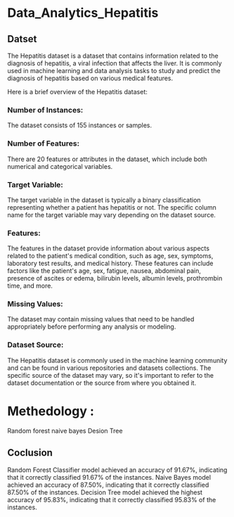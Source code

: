 # Data_Analytics_Hepatitis

## Datset
The Hepatitis dataset is a dataset that contains information related to the diagnosis of hepatitis, a viral infection that affects the liver. It is commonly used in machine learning and data analysis tasks to study and predict the diagnosis of hepatitis based on various medical features.

Here is a brief overview of the Hepatitis dataset:

### Number of Instances:
The dataset consists of 155 instances or samples.

### Number of Features: 
There are 20 features or attributes in the dataset, which include both numerical and categorical variables.

### Target Variable:

The target variable in the dataset is typically a binary classification representing whether a patient has hepatitis or not. The specific column name for the target variable may vary depending on the dataset source.

### Features: 
The features in the dataset provide information about various aspects related to the patient's medical condition, such as age, sex, symptoms, laboratory test results, and medical history. These features can include factors like the patient's age, sex, fatigue, nausea, abdominal pain, presence of ascites or edema, bilirubin levels, albumin levels, prothrombin time, and more.

### Missing Values: 
The dataset may contain missing values that need to be handled appropriately before performing any analysis or modeling.

### Dataset Source: 
The Hepatitis dataset is commonly used in the machine learning community and can be found in various repositories and datasets collections. The specific source of the dataset may vary, so it's important to refer to the dataset documentation or the source from where you obtained it.
# Methedology :
Random forest
naive bayes
Desion Tree

## Coclusion
Random Forest Classifier model achieved an accuracy of 91.67%, indicating that it correctly classified 91.67% of the instances. Naive Bayes model achieved an accuracy of 87.50%, indicating that it correctly classified 87.50% of the instances. Decision Tree model achieved the highest accuracy of 95.83%, indicating that it correctly classified 95.83% of the instances.
